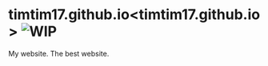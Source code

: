 timtim17.github.io<timtim17.github.io>  ![WIP](https://raw.github.com/timtim17/timtim17.github.io/master/images/status_icon_wip.png)
==================

My website. The best website.
